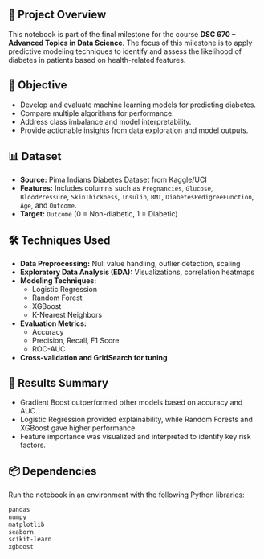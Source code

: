 ## 📁 Project Overview

This notebook is part of the final milestone for the course **DSC 670 – Advanced Topics in Data Science**. The focus of this milestone is to apply predictive modeling techniques to identify and assess the likelihood of diabetes in patients based on health-related features.

## 🎯 Objective

- Develop and evaluate machine learning models for predicting diabetes.
- Compare multiple algorithms for performance.
- Address class imbalance and model interpretability.
- Provide actionable insights from data exploration and model outputs.

## 📊 Dataset

- **Source:** Pima Indians Diabetes Dataset from Kaggle/UCI
- **Features:** Includes columns such as `Pregnancies`, `Glucose`, `BloodPressure`, `SkinThickness`, `Insulin`, `BMI`, `DiabetesPedigreeFunction`, `Age`, and `Outcome`.
- **Target:** `Outcome` (0 = Non-diabetic, 1 = Diabetic)

## 🛠️ Techniques Used

- **Data Preprocessing:** Null value handling, outlier detection, scaling
- **Exploratory Data Analysis (EDA):** Visualizations, correlation heatmaps
- **Modeling Techniques:** 
  - Logistic Regression
  - Random Forest
  - XGBoost
  - K-Nearest Neighbors
- **Evaluation Metrics:**
  - Accuracy
  - Precision, Recall, F1 Score
  - ROC-AUC
- **Cross-validation and GridSearch for tuning**


## 🧪 Results Summary

- Gradient Boost outperformed other models based on accuracy and AUC.
- Logistic Regression provided explainability, while Random Forests and XGBoost gave higher performance.
- Feature importance was visualized and interpreted to identify key risk factors.

## 📦 Dependencies

Run the notebook in an environment with the following Python libraries:

```bash
pandas
numpy
matplotlib
seaborn
scikit-learn
xgboost

